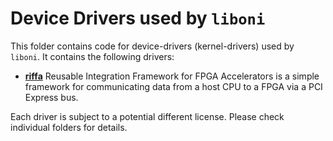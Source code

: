 # Device Drivers used by `liboni`
This folder contains code for device-drivers (kernel-drivers) used by `liboni`.
It contains the following drivers:

- **[riffa](https://github.com/KastnerRG/riffa)** Reusable Integration Framework
  for FPGA Accelerators is a simple framework for communicating data from a host
  CPU to a FPGA via a PCI Express bus.

Each driver is subject to a potential different license. Please check individual
folders for details.
